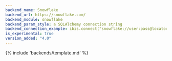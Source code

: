 ```yaml
---
backend_name: Snowflake
backend_url: https://snowflake.com/
backend_module: snowflake
backend_param_style: a SQLAlchemy connection string
backend_connection_example: ibis.connect("snowflake://user:pass@locator/database/schema")
is_experimental: true
version_added: "4.0"
---
```


{% include 'backends/template.md' %}
